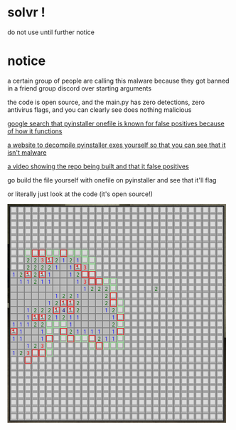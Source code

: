# solvr !

do not use until further notice

# notice

a certain group of people are calling this malware because they got banned in a friend group discord over starting arguments

the code is open source, and the main.py has zero detections, zero antivirus flags, and you can clearly see does nothing malicious

[google search that pyinstaller onefile is known for false positives because of how it functions](https://www.google.com/search?q=pyinstaller+onefile+false+positive)

[a website to decompile pyinstaller exes yourself so that you can see that it isn't malware](https://pyinstxtractor-web.netlify.app/)

[a video showing the repo being built and that it false positives](https://www.youtube.com/watch?v=PCoBPS2nXqk)

go build the file yourself with onefile on pyinstaller and see that it'll flag

or literally just look at the code (it's open source!)

![demo](demo.png)  
